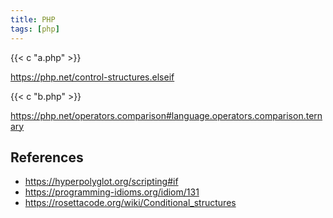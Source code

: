```yaml
---
title: PHP
tags: [php]
---
```


{{< c "a.php" >}}

<https://php.net/control-structures.elseif>

{{< c "b.php" >}}

<https://php.net/operators.comparison#language.operators.comparison.ternary>

## References

- <https://hyperpolyglot.org/scripting#if>
- <https://programming-idioms.org/idiom/131>
- <https://rosettacode.org/wiki/Conditional_structures>
